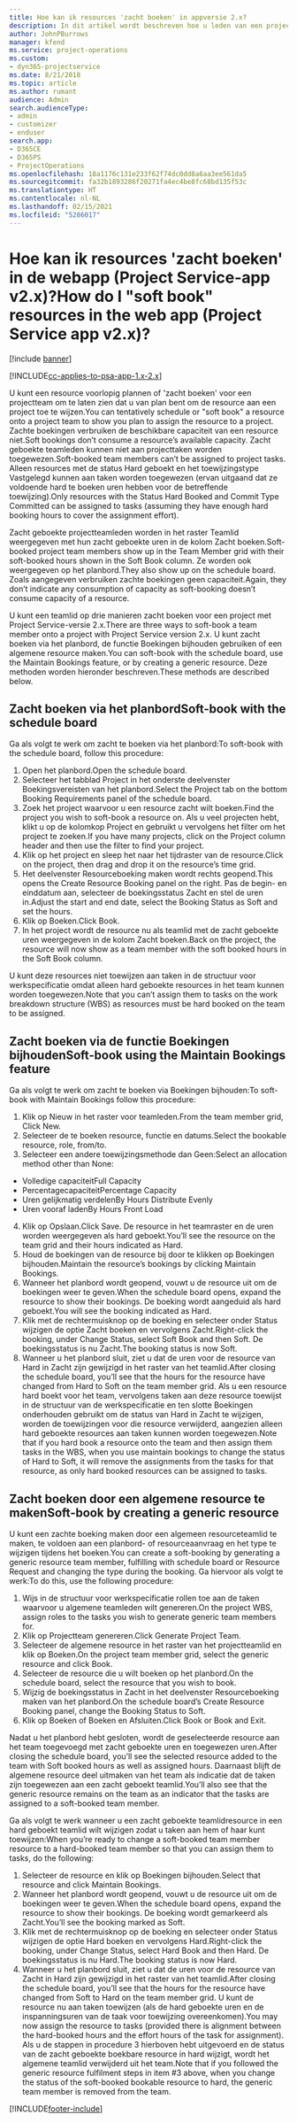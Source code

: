 ```yaml
---
title: Hoe kan ik resources 'zacht boeken' in appversie 2.x?
description: In dit artikel wordt beschreven hoe u leden van een projectteam zacht boekt met Project Service.
author: JohnPBurrows
manager: kfend
ms.service: project-operations
ms.custom:
- dyn365-projectservice
ms.date: 8/21/2018
ms.topic: article
ms.author: rumant
audience: Admin
search.audienceType:
- admin
- customizer
- enduser
search.app:
- D365CE
- D365PS
- ProjectOperations
ms.openlocfilehash: 18a1176c131e233f62f74dc0dd8a6aa3ee561da5
ms.sourcegitcommit: fa32b1893286f20271fa4ec4be8fc68bd135f53c
ms.translationtype: HT
ms.contentlocale: nl-NL
ms.lasthandoff: 02/15/2021
ms.locfileid: "5286017"
---
```

# <a name="how-do-i-soft-book-resources-in-the-web-app-project-service-app-v2x"></a><span data-ttu-id="c470a-103">Hoe kan ik resources 'zacht boeken' in de webapp (Project Service-app v2.x)?</span><span class="sxs-lookup"><span data-stu-id="c470a-103">How do I "soft book" resources in the web app (Project Service app v2.x)?</span></span>

[!include [banner](../includes/psa-now-project-operations.md)]

[!INCLUDE[cc-applies-to-psa-app-1.x-2.x](../includes/cc-applies-to-psa-app-1x-2x.md)]

<span data-ttu-id="c470a-104">U kunt een resource voorlopig plannen of 'zacht boeken' voor een projectteam om te laten zien dat u van plan bent om de resource aan een project toe te wijzen.</span><span class="sxs-lookup"><span data-stu-id="c470a-104">You can tentatively schedule or "soft book" a resource onto a project team to show you plan to assign the resource to a project.</span></span> <span data-ttu-id="c470a-105">Zachte boekingen verbruiken de beschikbare capaciteit van een resource niet.</span><span class="sxs-lookup"><span data-stu-id="c470a-105">Soft bookings don’t consume a resource’s available capacity.</span></span> <span data-ttu-id="c470a-106">Zacht geboekte teamleden kunnen niet aan projecttaken worden toegewezen.</span><span class="sxs-lookup"><span data-stu-id="c470a-106">Soft-booked team members can’t be assigned to project tasks.</span></span> <span data-ttu-id="c470a-107">Alleen resources met de status Hard geboekt en het toewijzingstype Vastgelegd kunnen aan taken worden toegewezen (ervan uitgaand dat ze voldoende hard te boeken uren hebben voor de betreffende toewijzing).</span><span class="sxs-lookup"><span data-stu-id="c470a-107">Only resources with the Status Hard Booked and Commit Type Committed can be assigned to tasks (assuming they have enough hard booking hours to cover the assignment effort).</span></span>

<span data-ttu-id="c470a-108">Zacht geboekte projectteamleden worden in het raster Teamlid weergegeven met hun zacht geboekte uren in de kolom Zacht boeken.</span><span class="sxs-lookup"><span data-stu-id="c470a-108">Soft-booked project team members show up in the Team Member grid with their soft-booked hours shown in the Soft Book column.</span></span> <span data-ttu-id="c470a-109">Ze worden ook weergegeven op het planbord.</span><span class="sxs-lookup"><span data-stu-id="c470a-109">They also show up on the schedule board.</span></span> <span data-ttu-id="c470a-110">Zoals aangegeven verbruiken zachte boekingen geen capaciteit.</span><span class="sxs-lookup"><span data-stu-id="c470a-110">Again, they don’t indicate any consumption of capacity as soft-booking doesn’t consume capacity of a resource.</span></span>

<span data-ttu-id="c470a-111">U kunt een teamlid op drie manieren zacht boeken voor een project met Project Service-versie 2.x.</span><span class="sxs-lookup"><span data-stu-id="c470a-111">There are three ways to soft-book a team member onto a project with Project Service version 2.x.</span></span> <span data-ttu-id="c470a-112">U kunt zacht boeken via het planbord, de functie Boekingen bijhouden gebruiken of een algemene resource maken.</span><span class="sxs-lookup"><span data-stu-id="c470a-112">You can soft-book with the schedule board, use the Maintain Bookings feature, or by creating a generic resource.</span></span> <span data-ttu-id="c470a-113">Deze methoden worden hieronder beschreven.</span><span class="sxs-lookup"><span data-stu-id="c470a-113">These methods are described below.</span></span>

## <a name="soft-book-with-the-schedule-board"></a><span data-ttu-id="c470a-114">Zacht boeken via het planbord</span><span class="sxs-lookup"><span data-stu-id="c470a-114">Soft-book with the schedule board</span></span>

<span data-ttu-id="c470a-115">Ga als volgt te werk om zacht te boeken via het planbord:</span><span class="sxs-lookup"><span data-stu-id="c470a-115">To soft-book with the schedule board, follow this procedure:</span></span> 
1. <span data-ttu-id="c470a-116">Open het planbord.</span><span class="sxs-lookup"><span data-stu-id="c470a-116">Open the schedule board.</span></span>
2. <span data-ttu-id="c470a-117">Selecteer het tabblad Project in het onderste deelvenster Boekingsvereisten van het planbord.</span><span class="sxs-lookup"><span data-stu-id="c470a-117">Select the Project tab on the bottom Booking Requirements panel of the schedule board.</span></span>
3. <span data-ttu-id="c470a-118">Zoek het project waarvoor u een resource zacht wilt boeken.</span><span class="sxs-lookup"><span data-stu-id="c470a-118">Find the project you wish to soft-book a resource on.</span></span> <span data-ttu-id="c470a-119">Als u veel projecten hebt, klikt u op de kolomkop Project en gebruikt u vervolgens het filter om het project te zoeken.</span><span class="sxs-lookup"><span data-stu-id="c470a-119">If you have many projects, click on the Project column header and then use the filter to find your project.</span></span>
4. <span data-ttu-id="c470a-120">Klik op het project en sleep het naar het tijdraster van de resource.</span><span class="sxs-lookup"><span data-stu-id="c470a-120">Click on the project, then drag and drop it on the resource’s time grid.</span></span>
5. <span data-ttu-id="c470a-121">Het deelvenster Resourceboeking maken wordt rechts geopend.</span><span class="sxs-lookup"><span data-stu-id="c470a-121">This opens the Create Resource Booking panel on the right.</span></span> <span data-ttu-id="c470a-122">Pas de begin- en einddatum aan, selecteer de boekingsstatus Zacht en stel de uren in.</span><span class="sxs-lookup"><span data-stu-id="c470a-122">Adjust the start and end date, select the Booking Status as Soft and set the hours.</span></span> 
6. <span data-ttu-id="c470a-123">Klik op Boeken.</span><span class="sxs-lookup"><span data-stu-id="c470a-123">Click Book.</span></span>
7. <span data-ttu-id="c470a-124">In het project wordt de resource nu als teamlid met de zacht geboekte uren weergegeven in de kolom Zacht boeken.</span><span class="sxs-lookup"><span data-stu-id="c470a-124">Back on the project, the resource will now show as a team member with the soft booked hours in the Soft Book column.</span></span>

<span data-ttu-id="c470a-125">U kunt deze resources niet toewijzen aan taken in de structuur voor werkspecificatie omdat alleen hard geboekte resources in het team kunnen worden toegewezen.</span><span class="sxs-lookup"><span data-stu-id="c470a-125">Note that you can’t assign them to tasks on the work breakdown structure (WBS) as resources must be hard booked on the team to be assigned.</span></span>

## <a name="soft-book-using-the-maintain-bookings-feature"></a><span data-ttu-id="c470a-126">Zacht boeken via de functie Boekingen bijhouden</span><span class="sxs-lookup"><span data-stu-id="c470a-126">Soft-book using the Maintain Bookings feature</span></span>

<span data-ttu-id="c470a-127">Ga als volgt te werk om zacht te boeken via Boekingen bijhouden:</span><span class="sxs-lookup"><span data-stu-id="c470a-127">To soft-book with Maintain Bookings follow this procedure:</span></span>
1. <span data-ttu-id="c470a-128">Klik op Nieuw in het raster voor teamleden.</span><span class="sxs-lookup"><span data-stu-id="c470a-128">From the team member grid, Click New.</span></span>
2. <span data-ttu-id="c470a-129">Selecteer de te boeken resource, functie en datums.</span><span class="sxs-lookup"><span data-stu-id="c470a-129">Select the bookable resource, role, from/to.</span></span>
3. <span data-ttu-id="c470a-130">Selecteer een andere toewijzingsmethode dan Geen:</span><span class="sxs-lookup"><span data-stu-id="c470a-130">Select an allocation method other than None:</span></span>
- <span data-ttu-id="c470a-131">Volledige capaciteit</span><span class="sxs-lookup"><span data-stu-id="c470a-131">Full Capacity</span></span>
- <span data-ttu-id="c470a-132">Percentagecapaciteit</span><span class="sxs-lookup"><span data-stu-id="c470a-132">Percentage Capacity</span></span>
- <span data-ttu-id="c470a-133">Uren gelijkmatig verdelen</span><span class="sxs-lookup"><span data-stu-id="c470a-133">By Hours Distribute Evenly</span></span>
- <span data-ttu-id="c470a-134">Uren vooraf laden</span><span class="sxs-lookup"><span data-stu-id="c470a-134">By Hours Front Load</span></span>
4. <span data-ttu-id="c470a-135">Klik op Opslaan.</span><span class="sxs-lookup"><span data-stu-id="c470a-135">Click Save.</span></span> <span data-ttu-id="c470a-136">De resource in het teamraster en de uren worden weergegeven als hard geboekt.</span><span class="sxs-lookup"><span data-stu-id="c470a-136">You’ll see the resource on the team grid and their hours indicated as Hard.</span></span>
5. <span data-ttu-id="c470a-137">Houd de boekingen van de resource bij door te klikken op Boekingen bijhouden.</span><span class="sxs-lookup"><span data-stu-id="c470a-137">Maintain the resource’s bookings by clicking Maintain Bookings.</span></span>
6. <span data-ttu-id="c470a-138">Wanneer het planbord wordt geopend, vouwt u de resource uit om de boekingen weer te geven.</span><span class="sxs-lookup"><span data-stu-id="c470a-138">When the schedule board opens, expand the resource to show their bookings.</span></span> <span data-ttu-id="c470a-139">De boeking wordt aangeduid als hard geboekt.</span><span class="sxs-lookup"><span data-stu-id="c470a-139">You will see the booking indicated as Hard.</span></span>
7. <span data-ttu-id="c470a-140">Klik met de rechtermuisknop op de boeking en selecteer onder Status wijzigen de optie Zacht boeken en vervolgens Zacht.</span><span class="sxs-lookup"><span data-stu-id="c470a-140">Right-click the booking, under Change Status, select Soft Book and then Soft.</span></span> <span data-ttu-id="c470a-141">De boekingsstatus is nu Zacht.</span><span class="sxs-lookup"><span data-stu-id="c470a-141">The booking status is now Soft.</span></span>
8. <span data-ttu-id="c470a-142">Wanneer u het planbord sluit, ziet u dat de uren voor de resource van Hard in Zacht zijn gewijzigd in het raster van het teamlid.</span><span class="sxs-lookup"><span data-stu-id="c470a-142">After closing the schedule board, you’ll see that the hours for the resource have changed from Hard to Soft on the team member grid.</span></span>
<span data-ttu-id="c470a-143">Als u een resource hard boekt voor het team, vervolgens taken aan deze resource toewijst in de structuur van de werkspecificatie en ten slotte Boekingen onderhouden gebruikt om de status van Hard in Zacht te wijzigen, worden de toewijzingen voor die resource verwijderd, aangezien alleen hard geboekte resources aan taken kunnen worden toegewezen.</span><span class="sxs-lookup"><span data-stu-id="c470a-143">Note that if you hard book a resource onto the team and then assign them tasks in the WBS, when you use maintain bookings to change the status of Hard to Soft, it will remove the assignments from the tasks for that resource, as only hard booked resources can be assigned to tasks.</span></span>

## <a name="soft-book-by-creating-a-generic-resource"></a><span data-ttu-id="c470a-144">Zacht boeken door een algemene resource te maken</span><span class="sxs-lookup"><span data-stu-id="c470a-144">Soft-book by creating a generic resource</span></span>

<span data-ttu-id="c470a-145">U kunt een zachte boeking maken door een algemeen resourceteamlid te maken, te voldoen aan een planbord- of resourceaanvraag en het type te wijzigen tijdens het boeken.</span><span class="sxs-lookup"><span data-stu-id="c470a-145">You can create a soft-booking by generating a generic resource team member, fulfilling with schedule board or Resource Request and changing the type during the booking.</span></span>
<span data-ttu-id="c470a-146">Ga hiervoor als volgt te werk:</span><span class="sxs-lookup"><span data-stu-id="c470a-146">To do this, use the following procedure:</span></span>

1. <span data-ttu-id="c470a-147">Wijs in de structuur voor werkspecificatie rollen toe aan de taken waarvoor u algemene teamleden wilt genereren.</span><span class="sxs-lookup"><span data-stu-id="c470a-147">On the project WBS, assign roles to the tasks you wish to generate generic team members for.</span></span>
2. <span data-ttu-id="c470a-148">Klik op Projectteam genereren.</span><span class="sxs-lookup"><span data-stu-id="c470a-148">Click Generate Project Team.</span></span>
3. <span data-ttu-id="c470a-149">Selecteer de algemene resource in het raster van het projectteamlid en klik op Boeken.</span><span class="sxs-lookup"><span data-stu-id="c470a-149">On the project team member grid, select the generic resource and click Book.</span></span>
4. <span data-ttu-id="c470a-150">Selecteer de resource die u wilt boeken op het planbord.</span><span class="sxs-lookup"><span data-stu-id="c470a-150">On the schedule board, select the resource that you wish to book.</span></span>
5. <span data-ttu-id="c470a-151">Wijzig de boekingsstatus in Zacht in het deelvenster Resourceboeking maken van het planbord.</span><span class="sxs-lookup"><span data-stu-id="c470a-151">On the schedule board’s Create Resource Booking panel, change the Booking Status to Soft.</span></span>
6. <span data-ttu-id="c470a-152">Klik op Boeken of Boeken en Afsluiten.</span><span class="sxs-lookup"><span data-stu-id="c470a-152">Click Book or Book and Exit.</span></span>

<span data-ttu-id="c470a-153">Nadat u het planbord hebt gesloten, wordt de geselecteerde resource aan het team toegevoegd met zacht geboekte uren en toegewezen uren.</span><span class="sxs-lookup"><span data-stu-id="c470a-153">After closing the schedule board, you’ll see the selected resource added to the team with Soft booked hours as well as assigned hours.</span></span> <span data-ttu-id="c470a-154">Daarnaast blijft de algemene resource deel uitmaken van het team als indicatie dat de taken zijn toegewezen aan een zacht geboekt teamlid.</span><span class="sxs-lookup"><span data-stu-id="c470a-154">You’ll also see that the generic resource remains on the team as an indicator that the tasks are assigned to a soft-booked team member.</span></span>

<span data-ttu-id="c470a-155">Ga als volgt te werk wanneer u een zacht geboekte teamlidresource in een hard geboekt teamlid wilt wijzigen zodat u taken aan hem of haar kunt toewijzen:</span><span class="sxs-lookup"><span data-stu-id="c470a-155">When you’re ready to change a soft-booked team member resource to a hard-booked team member so that you can assign them to tasks, do the following:</span></span>

1. <span data-ttu-id="c470a-156">Selecteer de resource en klik op Boekingen bijhouden.</span><span class="sxs-lookup"><span data-stu-id="c470a-156">Select that resource and click Maintain Bookings.</span></span>
2. <span data-ttu-id="c470a-157">Wanneer het planbord wordt geopend, vouwt u de resource uit om de boekingen weer te geven.</span><span class="sxs-lookup"><span data-stu-id="c470a-157">When the schedule board opens, expand the resource to show their bookings.</span></span> <span data-ttu-id="c470a-158">De boeking wordt gemarkeerd als Zacht.</span><span class="sxs-lookup"><span data-stu-id="c470a-158">You’ll see the booking marked as Soft.</span></span>
3. <span data-ttu-id="c470a-159">Klik met de rechtermuisknop op de boeking en selecteer onder Status wijzigen de optie Hard boeken en vervolgens Hard.</span><span class="sxs-lookup"><span data-stu-id="c470a-159">Right-click the booking, under Change Status, select Hard Book and then Hard.</span></span> <span data-ttu-id="c470a-160">De boekingsstatus is nu Hard.</span><span class="sxs-lookup"><span data-stu-id="c470a-160">The booking status is now Hard.</span></span>
4. <span data-ttu-id="c470a-161">Wanneer u het planbord sluit, ziet u dat de uren voor de resource van Zacht in Hard zijn gewijzigd in het raster van het teamlid.</span><span class="sxs-lookup"><span data-stu-id="c470a-161">After closing the schedule board, you’ll see that the hours for the resource have changed from Soft to Hard on the team member grid.</span></span> <span data-ttu-id="c470a-162">U kunt de resource nu aan taken toewijzen (als de hard geboekte uren en de inspanningsuren van de taak voor toewijzing overeenkomen).</span><span class="sxs-lookup"><span data-stu-id="c470a-162">You may now assign the resource to tasks (provided there is alignment between the hard-booked hours and the effort hours of the task for assignment).</span></span> <span data-ttu-id="c470a-163">Als u de stappen in procedure 3 hierboven hebt uitgevoerd en de status van de zacht geboekte boekbare resource in hard wijzigt, wordt het algemene teamlid verwijderd uit het team.</span><span class="sxs-lookup"><span data-stu-id="c470a-163">Note that if you followed the generic resource fulfilment steps in item #3 above, when you change the status of the soft-booked bookable resource to hard, the generic team member is removed from the team.</span></span>


[!INCLUDE[footer-include](../includes/footer-banner.md)]
